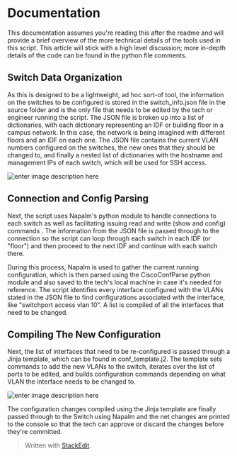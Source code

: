 ﻿
# Documentation

This documentation assumes you're reading this after the readme and will provide a brief overview of the more technical details of the tools used in this script. This article will stick with a high level discussion; more in-depth details of the code can be found in the python file comments.
## Switch Data Organization
As this is designed to be a lightweight, ad hoc sort-of tool, the information on the switches to be configured is stored in the switch_info.json file in the source folder and is the only file that needs to be edited by the tech or engineer running the script. The JSON file is broken up into a list of dictionaries, with each dictionary representing an IDF or building floor in a campus network. In this case, the network is being imagined with different floors and an IDF on each one. The JSON file contains the current VLAN numbers configured on the switches, the new ones that they should be changed to, and finally a nested list of dictionaries with the hostname and management IPs of each switch, which will be used for SSH access.

![enter image description here](https://previews.dropbox.com/p/thumb/AAb7kJ1lWiW5KUt8y65mwfCDMU9lPT7uX6haup5PPd8ncBqA9KuKsrDUcuZ1V5WWrHhi-3k1oOFisQIKEgW4AcsbqowKP-mBbWWoWJ6V0734X4Irbzy9cGKb9df5wKoMWzD2FAsw9KstcKTRQnsZcJbxX59luu-FjZLv3nHupdYC-MTxIv6CtYB6Ner5anW8pnn9UPR7kHGb9xQYpjFqW6egz4eqJ30Kwri97OOpSCcyXfximEV5mH4nGwKHVpMfN1KZ-W8Z0M372ArEGfhqHyAq6OXYFNeGkqSXGARDMBbJ76HGpvLuZzz-BaqYkLf7m226JT9Ml3Oe7OlF-hBXx1fCDNfWbn4gkRjcmFTwAYg26ZnZ7YYYfgrEI-o6bbyZQeXxoDl2G1-KlvaErSJcdlf0IXc4uwXGfWZ6a4fW6I5-nA/p.png?fv_content=true&size_mode=5)
## Connection and Config Parsing
Next, the script uses Napalm's python module to handle connections to each switch as well as facilitating issuing read and write (show and config) commands . The information from the JSON file is passed through to the connection so the script can loop through each switch in each IDF (or "floor") and then proceed to the next IDF and continue with each switch there.

During this process, Napalm is used to gather the current running configuration, which is then parsed using the CiscoConfParse python module and also saved to the tech's local machine in case it's needed for reference. The script identifies every interface configured with the VLANs stated in the JSON file to find configurations associated with the interface, like "switchport access vlan 10". A list is compiled of all the interfaces that need to be changed.
## Compiling The New Configuration
Next, the list of interfaces that need to be re-configured is passed through a Jinja template, which can be found in conf_template.j2. The template sets commands to add the new VLANs to the switch, iterates over the list of ports to be edited, and builds configuration commands depending on what VLAN the interface needs to be changed to.

![enter image description here](https://previews.dropbox.com/p/thumb/AAZN8zp1vt-9xZlBpLTkIwqe2mzKhVTj9rRJ2T8YI57dviBLYjQaDiW54RGkiViksw21PYaVmH29F1fcBbdbqzHDKZ5ONo7L7QzrZsmpMZxpj_GdHuecBV5dOXc6GEgMwsFOnZCPKvT10-Jpycr6QEnLHNrvnYZyLrlDcUCnc0yue4_6QoHjrwYV2XKZbJwAPPLC22RXDK58VU0WECeUyUsNevq6s-q8pzfapH9kDgRTuCR2s-KObHIs9nl6lubY3oXXxOlctMBQz2zRTo5YdwU-bZEWnmhw9h-1lpxjoF-z3AlIFlrclgfv5b9BlXBIPKprnnqXVEqC5CDi9K7_QtPBWG5eE0NSOk84tkaqOfhMU1t92UrcTMVW_eghKjVlBo0a8Ed09g6UbfLZsfj5LRQpM1Ng7KvLeX2LDGr8ZeSgCA/p.png?fv_content=true&size_mode=5)

The configuration changes compiled using the Jinja template are finally passed through to the Switch using Napalm and the net changes are printed to the console so that the tech can approve or discard the changes before they're committed.

> Written with [StackEdit](https://stackedit.io/).
